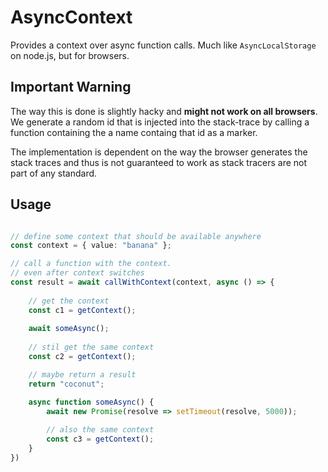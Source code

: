 # AsyncContext

Provides a context over async function calls. Much like `AsyncLocalStorage` on node.js, but for browsers.

## Important Warning

The way this is done is slightly hacky and __might not work on all browsers__.  We generate a random id that is injected into the stack-trace by calling a function containing the a name containg that id as a marker.

The implementation is dependent on the way the browser generates the stack traces and thus is not guaranteed to work as stack tracers are not part of any standard.

## Usage

```ts

// define some context that should be available anywhere
const context = { value: "banana" };

// call a function with the context.
// even after context switches 
const result = await callWithContext(context, async () => {
	
	// get the context
	const c1 = getContext();
	
	await someAsync();
	
	// stil get the same context
	const c2 = getContext();

	// maybe return a result
	return "coconut";

	async function someAsync() {
		await new Promise(resolve => setTimeout(resolve, 5000));
		
		// also the same context
		const c3 = getContext();
	}
})

```

